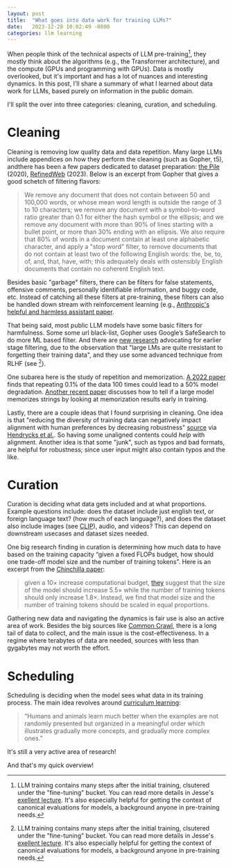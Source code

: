 ```yaml
---
layout: post
title:  "What goes into data work for training LLMs?"
date:   2023-12-28 10:02:49 -0800
categories: llm learning
---
```


When people think of the technical aspects of LLM pre-training[^1], they mostly think about the algorithms (e.g., the Transformer architecture), and the compute (GPUs and programming with GPUs). Data is mostly overlooked, but it's important and has a lot of nuances and interesting dynamics. In this post, I’ll share a summary of what I learned about data work for LLMs, based purely on information in the public domain.

I'll split the over into three categories: cleaning, curation, and scheduling.

# Cleaning

Cleaning is removing low quality data and data repetition. Many large LLMs include appendices on how they perform the cleaning (such as Gopher, t5), andthere has been a few papers dedicated to dataset preparation: [the Pile](https://arxiv.org/pdf/2101.00027.pdf) (2020), [RefinedWeb](https://arxiv.org/abs/2306.01116) (2023). Below is an excerpt from Gopher that gives a good schetch of filtering flavors:

> We remove any document that does not contain between 50 and 100,000 words, or whose mean word length is outside the range of 3 to 10 characters; we remove any document with a symbol-to-word ratio greater than 0.1 for either the hash symbol or the ellipsis; and we remove any document with more than 90% of lines starting with a bullet point, or more than 30% ending with an ellipsis. We also require that 80% of words in a document contain at least one alphabetic character, and apply a "stop word" filter, to remove documents that do not contain at least two of the following English words: the, be, to, of, and, that, have, with; this adequately deals with ostensibly English documents that contain no coherent English text.

Besides basic "garbage" filters, there can be filters for false statements, offensive comments, personally identifiable information, and buggy code, etc.  Instead of catching all these filters at pre-training, these filters can also be handled down stream with reinforcement learning (e.g., [Anthropic's helpful and harmless assistant paper](https://www.anthropic.com/index/training-a-helpful-and-harmless-assistant-with-reinforcement-learning-from-human-feedback).  

That being said, most public LLM models have some basic filters for harmfulness. Some some url black-list, Gopher uses Google’s SafeSearch to do more ML based filter.  And there are [new research](https://arxiv.org/pdf/2302.08582.pdf) advocating for earlier stage filtering, due to the observation that "large LMs are quite rresistant to forgetting their training data", and they use some advanced technique from RLHF (see [^1]).

One subarea here is the study of repetition and memorization. [A 2022 paper](https://arxiv.org/pdf/2205.10487.pdf) finds that repeating 0.1% of the data 100 times could lead to a 50% model degradation. [Another recent paper](https://arxiv.org/pdf/2304.11158.pdf) discusses how to tell if a large model memorizes strings by looking at memorization results early in training.

Lastly, there are a couple ideas that I found surprising in cleaning. One idea is that "reducing the diversity of training data can negatively impact alignment with human preferences by decreasing robustness" [source](https://arxiv.org/pdf/2302.08582.pdf) via [Hendrycks et al.](https://arxiv.org/abs/2004.06100). So having some unaligned contents could _help_ with alignment. Another idea is that some "junk", such as typos and bad formats, are helpful for robustness; since user input might also contain typos and the like.


# Curation

Curation is deciding what data gets included and at what proportions. Example questions include: does the dataset include just english text, or foreign language text? (how much of each language?), and does the dataset also include images (see [CLIP](https://openai.com/research/clip)), audio, and videos? This can depend on downstream usecases and dataset sizes needed.

One big research finding in curation is determining how much data to have based on the training capacity “given a fixed FLOPs budget, how should one trade-off model size and the number of training tokens”. Here is an excerpt from the [Chinchilla paper](https://arxiv.org/abs/2203.15556):

> given a 10× increase computational budget, [they](https://arxiv.org/abs/2001.08361) suggest that the size of the model should increase 5.5× while the number of training tokens should only increase 1.8×. Instead, we find that model size and the number of training tokens should be scaled in equal proportions.

Gathering new data and navigating the dynamics is fair use is also an active area of work. Besides the big sources like [Common Crawl](https://commoncrawl.org/), there is a long tail of data to collect, and the main issue is the cost-effectiveness.  In a regime where terabytes of data are needed, sources with less than gygabytes may not worth the effort.

# Scheduling

Scheduling is deciding when the model sees what data in its training process. The main idea revolves around [curriculum learning](https://dl.acm.org/doi/10.1145/1553374.1553380):

> “Humans and animals learn much better when the examples are not randomly presented but organized in a meaningful order which illustrates gradually more concepts, and gradually more complex ones.”

It's still a very active area of research!


And that's my quick overview!

[^1]: LLM training contains many steps after the initial training, clsutered under the "fine-tuning" bucket. You can read more details in Jesse's [exellent lecture](https://www.youtube.com/watch?v=SXpJ9EmG3s4). It's also especially helpful for getting the context of canonical evaluations for models, a background anyone in pre-training needs.

